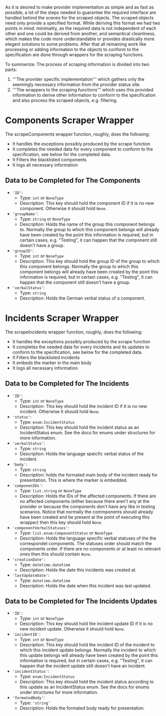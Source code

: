 As it is desired to make provider implementation as simple and as fast as possible, a lot of the steps needed to guarantee the
required interface are handled behind the scenes for the scraped objects. The scraped objects need only provide a specified format.
While deriving this format we had two points in mind: minimality, as the required data is not independent of each other and one
could be derived from another, and semantical cleanliness, which makes the code more understandable or provides drastically more
elegant solutions to some problems. After that all remaining work like processing or adding information to the objects to conform to
the specification are done through wrappers for the scraping functions.

To summerize: The process of scraping information is divided into two parts:
1. '''The provider specific implementation''' which gathers only the seemingly necessary information from the provider status site.
2. '''The wrappers to the scraping functions''' which uses this provided information to derive other information to conform to the
specification and also process the scraped objects, e.g. filtering.

# Components Scraper Wrapper

The scrapeComponents wrapper function, roughly, does the following:
- It handles the exceptions possibly produced by the scrape function
- It completes the needed data for every component to conform to the specification, see below for the completed data.
- It Filters the blacklisted components
- It logs all necessary information

## Data to be Completed for The Components
- `'ID'`:
    - Type: `int` or `NoneType`
    - Description: This key should hold the component ID if it is no new component. Otherwise it should hold `None`.
- `'groupName'`:
    - Type: `string` or `NoneType`
    - Description: Holds the name of the group this component belongs to. Normally the group to which this component belongs will already have been 
                   created by the point this information is required, but in certain cases, e.g. "Testing", it can happen that the component still
                   doesn't have a group. 
- `'groupID'`:
    - Type: `int` or `NoneType`
    - Description: This key should hold the group ID of the group to which this component belongs. Normally the group to which this component
                   belongs will already have been created by the point this information is required, but in certain cases, e.g. "Testing", it can
                   happen that the component still doesn't have a group.
- `'verbalStatus'`:
    - Type: `string`
    - Description: Holds the German verbal status of a component.


# Incidents Scraper Wrapper

The scrapeIncidents wrapper function, roughly, does the following:
- It handles the exceptions possibly produced by the scrape function
- It completes the needed data for every incidents and its updates to conform to the specification, see below for the completed data.
- It Filters the blacklisted incidents
- It embeds the marker in the main body
- It logs all necessary information

## Data to be Completed for The Incidents
- `'ID'`:
    - Type: `int` or `NoneType`
    - Description: This key should hold the incident ID if it is no new incident. Otherwise it should hold `None`.
- `'status'`:
    - Type: `enum:IncidentStatus`
    - Description: This key should hold the incident status as an IncidentStatus enum. See the docs for enums under structures for more information.
- `'verbalStatus'`:
    - Type: `string`
    - Description: Holds the language speicfic verbal status of the incident.
- `'body'`:
    - Type: `string`
    - Description: holds the formated main body of the incident ready for presentation. This is where the marker is embedded.
- `'componenIDs'`:
    - Type: `list.string` or `NoneType`
    - Description: Holds the IDs of the affected components. If there are no affected components (either because there aren't any at the provider
                   or because the components don't have any like in testing scenarios. Notice that normally the commponents should already have
                   been created and be present at the point of executing this wrapper) then this key should hold `None`.
- `'componentVerbalStatuses'`:
    - Type: `list.enum:ComponentStatus` or `NoneType`
    - Description: Holds the language specific verbal statuses of the the correspondet components. The statuses order should match the components
                   order. If there are no components or at least no relevant ones then this should contain `None`.
- `'creationDate'`:
    - Type: `datetime.datetime`
    - Description: Holds the date this incidents was created at.
- `'lastUpdateDate'`:
    - Type: `datetime.datetime`
    - Description: Holds the date when this incident was last updated.

## Data to be Completed for The Incidents Updates
- `'ID'`:
    - Type: `int` or `NoneType`
    - Description: This key should hold the incident update ID if it is no new incident update. Otherwise it should hold `None`.
- `'incidentID'`:
    - Type: `int` or `NoneType`
    - Description: This key should hold the incident ID of the incident to which this incident update belongs. Normally the incident to which this
                   update belongs will already have been created by the point this information is required, but in certain cases,
                   e.g. "Testing", it can happen that the incident update still doesn't have an incident.
- `'incidentStatus'`:
    - Type: `enum:IncidentStatus`
    - Description: This key should hold the incident status according to this update as an IncidentStatus enum. See the docs for enums under
                   structures for more information.
- `'formatedBody'`:
    - Type: `'string'`
    - Description: Holds the formated body ready for presentation.